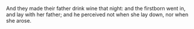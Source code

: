 And they made their father drink wine that night: and the firstborn went in, and lay with her father; and he perceived not when she lay down, nor when she arose.
